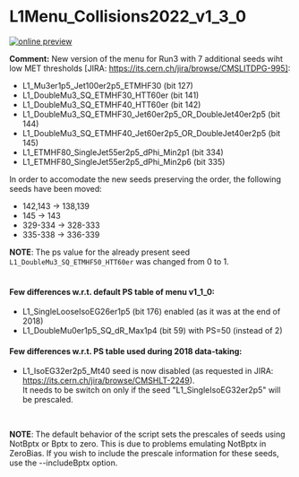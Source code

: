 # L1Menu_Collisions2022_v1_3_0

[![online preview](https://img.shields.io/badge/Online%20preview-click%20here-blue)](https://htmlpreview.github.io/?https://github.com/cms-l1-dpg/L1MenuRun3/blob/master/development/L1Menu_Collisions2022_v1_3_0/L1Menu_Collisions2022_v1_3_0.html)

**Comment:** 
New version of the menu for Run3 with 7 additional seeds wiht low MET thresholds [JIRA: https://its.cern.ch/jira/browse/CMSLITDPG-995]:
   - L1_Mu3er1p5_Jet100er2p5_ETMHF30 (bit 127) 
   - L1_DoubleMu3_SQ_ETMHF30_HTT60er (bit 141) 
   - L1_DoubleMu3_SQ_ETMHF40_HTT60er (bit 142) 
   - L1_DoubleMu3_SQ_ETMHF30_Jet60er2p5_OR_DoubleJet40er2p5 (bit 144) 
   - L1_DoubleMu3_SQ_ETMHF40_Jet60er2p5_OR_DoubleJet40er2p5 (bit 145) 
   - L1_ETMHF80_SingleJet55er2p5_dPhi_Min2p1  (bit 334) 
   - L1_ETMHF80_SingleJet55er2p5_dPhi_Min2p6  (bit 335) 

In order to accomodate the new seeds preserving the order, the following seeds have been moved:
   - 142,143 -> 138,139
   - 145 -> 143
   - 329-334 -> 328-333
   - 335-338 -> 336-339
   
**NOTE**: The ps value for the already present seed `L1_DoubleMu3_SQ_ETMHF50_HTT60er` was changed from 0 to 1.
<br/>
<br/>

#### Few differences w.r.t. default PS table of menu v1_1_0:
- L1_SingleLooseIsoEG26er1p5 (bit 176) enabled (as it was at the end of 2018)
- L1_DoubleMu0er1p5_SQ_dR_Max1p4 (bit 59) with PS=50 (instead of 2)
   
#### Few differences w.r.t. PS table used during 2018 data-taking:
- L1_IsoEG32er2p5_Mt40 seed is now disabled (as requested in JIRA: https://its.cern.ch/jira/browse/CMSHLT-2249). <br/>
  It needs to be switch on only if the seed "L1_SingleIsoEG32er2p5" will be prescaled. 
   
<br/>

**NOTE**: The default behavior of the script sets the prescales of seeds using NotBptx or Bptx to zero. This is due to problems emulating NotBptx in ZeroBias. If you wish to include the prescale information for these seeds, use the --includeBptx option.
